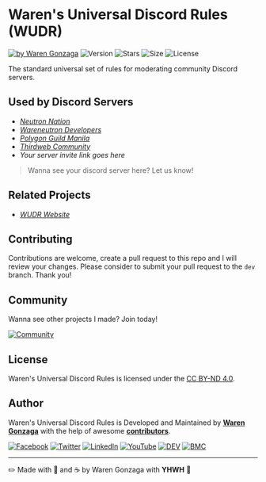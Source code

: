 # Waren's Universal Discord Rules (WUDR)

[![by Waren Gonzaga](https://img.shields.io/badge/by-Waren%20Gonzaga-blue.svg?longCache=true&style=flat-square)](https://bmc.xyz/warengonzaga) ![Version](https://img.shields.io/github/release/warengonzaga/waren-universal-discord-rules.svg?style=flat-square) ![Stars](https://img.shields.io/github/stars/warengonzaga/waren-universal-discord-rules.svg?style=flat-square) ![Size](https://img.shields.io/github/repo-size/warengonzaga/waren-universal-discord-rules?color=green&style=flat-square) ![License](https://img.shields.io/badge/license-CC%20BY--ND%204.0-orange.svg?longCache=true&style=flat-square)

The standard universal set of rules for moderating community Discord servers.

## Used by Discord Servers

- _[Neutron Nation](https://discord.gg/MzSm76Eqgq)_
- _[Wareneutron Developers](https://discord.gg/6Gzxwtt)_
- _[Polygon Guild Manila](https://discord.gg/UsrhBZWpzX)_
- _[Thirdweb Community](https://discord.gg/thirdweb)_
- _Your server invite link goes here_

> Wanna see your discord server here? Let us know!

## Related Projects

- _[WUDR Website](https://github.com/warengonzaga/wudr-site)_

## Contributing

Contributions are welcome, create a pull request to this repo and I will review your changes. Please consider to submit your pull request to the ```dev``` branch. Thank you!

## Community

Wanna see other projects I made? Join today!

[![Community](https://discordapp.com/api/guilds/659684980137656340/widget.png?style=banner3)](https://wrngnz.ga/discord)

## License

Waren's Universal Discord Rules is licensed under the [CC BY-ND 4.0](https://creativecommons.org/licenses/by-nd/4.0/legalcode).

## Author

Waren's Universal Discord Rules is Developed and Maintained by **[Waren Gonzaga](https://github.com/warengonzaga)** with the help of awesome **[contributors](https://github.com/warengonzaga/waren-universal-discord-rules/graphs/contributors)**.

[![Facebook](https://img.shields.io/badge/Facebook-%231877F2.svg?&style=flat-square&logo=facebook&logoColor=white)](https://facebook.com/warengonzagaofficial) [![Twitter](https://img.shields.io/badge/Twitter-%231DA1F2.svg?&style=flat-square&logo=twitter&logoColor=white)](https://twitter.com/warengonzaga) [![LinkedIn](https://img.shields.io/badge/LinkedIn-%230077B5.svg?&style=flat-square&logo=linkedin&logoColor=white)](https://linkedin.com/in/warengonzagaofficial) [![YouTube](https://img.shields.io/badge/YouTube-%23FF0000.svg?&style=flat-square&logo=youtube&logoColor=white)](https://youtube.com/warengonzaga) [![DEV](https://img.shields.io/badge/DEV-%23000000.svg?&style=flat-square&logo=dev.to&logoColor=white)](https://dev.to/warengonzaga) [![BMC](https://img.shields.io/badge/Buy%20Me%20a%20Coffee-%23FFDD00.svg?&style=flat-square&logo=buy-me-a-coffee&logoColor=black)](https://buymeacoff.ee/warengonzaga)

---

✏️ Made with 💖 and ☕ by Waren Gonzaga with **YHWH** :pray:

